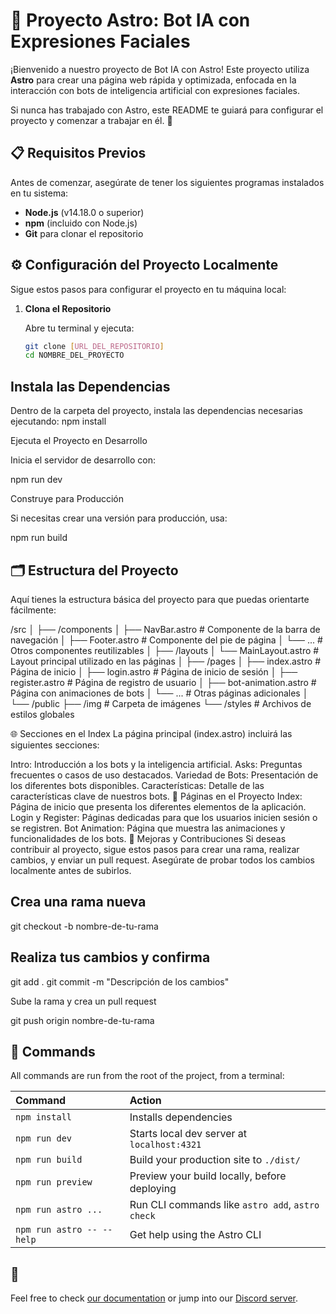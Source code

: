 # 🚀 Proyecto Astro: Bot IA con Expresiones Faciales

¡Bienvenido a nuestro proyecto de Bot IA con Astro! Este proyecto utiliza **Astro** para crear una página web rápida y optimizada, enfocada en la interacción con bots de inteligencia artificial con expresiones faciales.

Si nunca has trabajado con Astro, este README te guiará para configurar el proyecto y comenzar a trabajar en él. 🌟

## 📋 **Requisitos Previos**

Antes de comenzar, asegúrate de tener los siguientes programas instalados en tu sistema:

- **Node.js** (v14.18.0 o superior)
- **npm** (incluido con Node.js)
- **Git** para clonar el repositorio

## ⚙️ **Configuración del Proyecto Localmente**

Sigue estos pasos para configurar el proyecto en tu máquina local:

1. **Clona el Repositorio**

   Abre tu terminal y ejecuta:
   ```bash
   git clone [URL_DEL_REPOSITORIO]
   cd NOMBRE_DEL_PROYECTO
## Instala las Dependencias

Dentro de la carpeta del proyecto, instala las dependencias necesarias ejecutando:
npm install


Ejecuta el Proyecto en Desarrollo

Inicia el servidor de desarrollo con:

npm run dev

Construye para Producción

Si necesitas crear una versión para producción, usa:

npm run build

## 🗂️ Estructura del Proyecto
Aquí tienes la estructura básica del proyecto para que puedas orientarte fácilmente:

/src
│
├── /components
│   ├── NavBar.astro          # Componente de la barra de navegación
│   ├── Footer.astro          # Componente del pie de página
│   └── ...                   # Otros componentes reutilizables
│
├── /layouts
│   └── MainLayout.astro      # Layout principal utilizado en las páginas
│
├── /pages
│   ├── index.astro           # Página de inicio
│   ├── login.astro           # Página de inicio de sesión
│   ├── register.astro        # Página de registro de usuario
│   ├── bot-animation.astro   # Página con animaciones de bots
│   └── ...                   # Otras páginas adicionales
│
└── /public
    ├── /img                  # Carpeta de imágenes
    └── /styles               # Archivos de estilos globales

🌐 Secciones en el Index
La página principal (index.astro) incluirá las siguientes secciones:

Intro: Introducción a los bots y la inteligencia artificial.
Asks: Preguntas frecuentes o casos de uso destacados.
Variedad de Bots: Presentación de los diferentes bots disponibles.
Características: Detalle de las características clave de nuestros bots.
📄 Páginas en el Proyecto
Index: Página de inicio que presenta los diferentes elementos de la aplicación.
Login y Register: Páginas dedicadas para que los usuarios inicien sesión o se registren.
Bot Animation: Página que muestra las animaciones y funcionalidades de los bots.
🔧 Mejoras y Contribuciones
Si deseas contribuir al proyecto, sigue estos pasos para crear una rama, realizar cambios, y enviar un pull request. Asegúrate de probar todos los cambios localmente antes de subirlos.

## Crea una rama nueva

git checkout -b nombre-de-tu-rama

## Realiza tus cambios y confirma

git add .
git commit -m "Descripción de los cambios"


Sube la rama y crea un pull request

git push origin nombre-de-tu-rama



## 🧞 Commands

All commands are run from the root of the project, from a terminal:

| Command                   | Action                                           |
| :------------------------ | :----------------------------------------------- |
| `npm install`             | Installs dependencies                            |
| `npm run dev`             | Starts local dev server at `localhost:4321`      |
| `npm run build`           | Build your production site to `./dist/`          |
| `npm run preview`         | Preview your build locally, before deploying     |
| `npm run astro ...`       | Run CLI commands like `astro add`, `astro check` |
| `npm run astro -- --help` | Get help using the Astro CLI                     |

## 👀 
Feel free to check [our documentation](https://docs.astro.build) or jump into our [Discord server](https://astro.build/chat).
